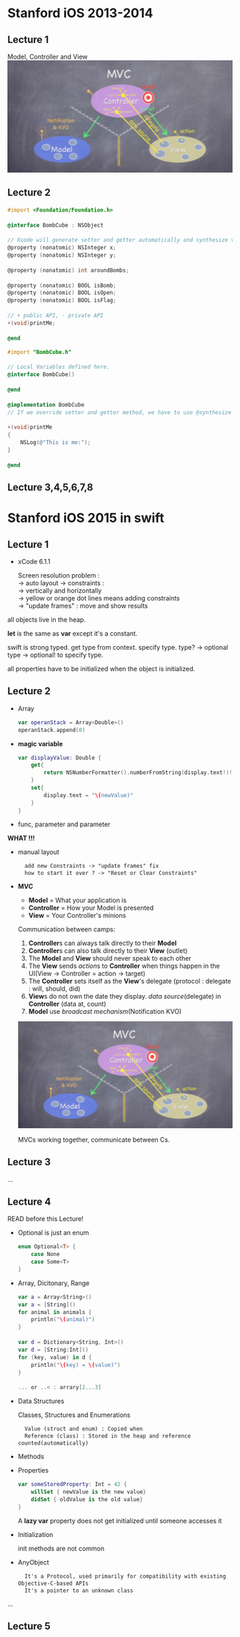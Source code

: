 # Stanford iOS 2013-2014

## Lecture 1
Model, Controller and View
![mvc](MDImage/2.png)

## Lecture 2
```objectivec
#import <Foundation/Foundation.h>

@interface BombCube : NSObject

// Xcode will generate setter and getter automatically and synthesize variables.
@property (nonatomic) NSInteger x;
@property (nonatomic) NSInteger y;

@property (nonatomic) int aroundBombs;

@property (nonatomic) BOOL isBomb;
@property (nonatomic) BOOL isOpen;
@property (nonatomic) BOOL isFlag;

// + public API, - private API
+(void)printMe;

@end
```
```objectivec
#import "BombCube.h"

// Local Variables defined here.
@interface BombCube()

@end

@implementation BombCube
// If we override setter and getter method, we have to use @synthesize variable = _variable

+(void)printMe
{
    NSLog(@"This is me:");
}

@end
```

## Lecture 3,4,5,6,7,8











# Stanford iOS 2015 in swift

## Lecture 1
* xCode 6.1.1

	Screen resolution problem :  
	-> auto layout -> constraints :  
	-> vertically and horizontally  
	-> yellow or orange dot lines means adding constraints  
	-> "update frames" : move and show results

all objects live in the heap.

**let** is the same as **var** except it's a constant.

swift is strong typed. get type from context. specify type.
type? -> optional type -> optional! to specify type.

all properties have to be initialized when the object is initialized.

## Lecture 2
* Array

	```swift
	var operanStack = Array<Double>()
	operanStack.append(0)
	```

* **magic variable**

	```swift
	var displayValue: Double {
		get{
			return NSNumberFormatter().numberFromString(display.text!)!.doubleValue
		}
		set{
			display.text = "\(newValue)"
		}
	}
	```

* func, parameter and parameter

**WHAT !!!**

* manual layout

		add new Constraints -> "update frames" fix
		how to start it over ? -> "Reset or Clear Constraints"

* **MVC**
	* **Model** = What your application is
	* **Controller** = How your Model is presented
	* **View** = Your Controller's minions
	
	Communication between camps:
	
	1. **Controller**s can always talk directly to their **Model**
	2. **Controller**s can also talk directly to their **View** (outlet)
	3. The **Model** and **View** should never speak to each other
	4. The **View** sends *action*s to **Controller** when things happen in the UI(View -> Controller = action -> target)
	5. The **Controller** sets itself as the **View**'s delegate (protocol : delegate : will, should, did)
	6. **View**s do not own the date they display. *data source*(delegate) in **Controller** (data at, count)
	7. **Model** use *broadcast mechanism*(Notification KVO)

	![MVC](MDImage/2.png)

	MVCs working together, communicate between Cs.

## Lecture 3
...

## Lecture 4
READ <The Swift Program Language> before this Lecture!

* Optional is just an enum

	```swift
	enum Optional<T> {
		case None
		case Some<T>
	}
	```

* Array, Dicitonary, Range

	```swift
	var a = Array<String>()
	var a = [String]()
	for animal in animals {
		println("\(animal)")
	}

	var d = Dictionary<String, Int>()
	var d = [String:Int]()
	for (key, value) in d {
		println("\(key) = \(value)")
	}

	... or ..< : arrary[2...3]
	```

* Data Structures

	Classes, Structures and Enumerations
	
		Value (struct and enum) : Copied when
		Reference (class) : Stored in the heap and reference counted(automatically)

* Methods


* Properties

	```swift
	var someStoredProperty: Int = 42 {
		willSet { newValue is the new value}
		didSet { oldValue is the old value}
	}
	```
	
	A **lazy var** property does not get initialized until someone accesses it

* Initialization

	init methods are not common

* AnyObject

		It's a Protocol, used primarily for compatibility with existing Objective-C-based APIs
		It's a pointer to an unknown class

...

## Lecture 5
 